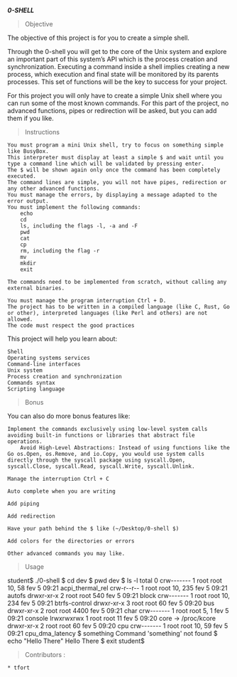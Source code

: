 ***0-SHELL***

> Objective

The objective of this project is for you to create a simple shell.

Through the 0-shell you will get to the core of the Unix system and explore an important part of this system’s API which is the process creation and synchronization. Executing a command inside a shell implies creating a new process, which execution and final state will be monitored by its parents processes. This set of functions will be the key to success for your project.

For this project you will only have to create a simple Unix shell where you can run some of the most known commands. For this part of the project, no advanced functions, pipes or redirection will be asked, but you can add them if you like.

> Instructions

    You must program a mini Unix shell, try to focus on something simple like BusyBox.
    This interpreter must display at least a simple $ and wait until you type a command line which will be validated by pressing enter.
    The $ will be shown again only once the command has been completely executed.
    The command lines are simple, you will not have pipes, redirection or any other advanced functions.
    You must manage the errors, by displaying a message adapted to the error output.
    You must implement the following commands:
        echo
        cd
        ls, including the flags -l, -a and -F
        pwd
        cat
        cp
        rm, including the flag -r
        mv
        mkdir
        exit

    The commands need to be implemented from scratch, without calling any external binaries.

    You must manage the program interruption Ctrl + D.
    The project has to be written in a compiled language (like C, Rust, Go or other), interpreted languages (like Perl and others) are not allowed.
    The code must respect the good practices

This project will help you learn about:

    Shell
    Operating systems services
    Command-line interfaces
    Unix system
    Process creation and synchronization
    Commands syntax
    Scripting language

> Bonus

You can also do more bonus features like:

    Implement the commands exclusively using low-level system calls avoiding built-in functions or libraries that abstract file operations.
        Avoid High-Level Abstractions: Instead of using functions like the Go os.Open, os.Remove, and io.Copy, you would use system calls directly through the syscall package using syscall.Open, syscall.Close, syscall.Read, syscall.Write, syscall.Unlink.

    Manage the interruption Ctrl + C

    Auto complete when you are writing

    Add piping

    Add redirection

    Have your path behind the $ like (~/Desktop/0-shell $)

    Add colors for the directories or errors

    Other advanced commands you may like.

> Usage

student$ ./0-shell
$ cd dev
$ pwd
dev
$ ls -l
total 0
crw-------  1 root   root     10,    58 fev  5 09:21 acpi_thermal_rel
crw-r--r--  1 root   root     10,   235 fev  5 09:21 autofs
drwxr-xr-x  2 root   root           540 fev  5 09:21 block
crw-------  1 root   root     10,   234 fev  5 09:21 btrfs-control
drwxr-xr-x  3 root   root            60 fev  5 09:20 bus
drwxr-xr-x  2 root   root          4400 fev  5 09:21 char
crw-------  1 root   root      5,     1 fev  5 09:21 console
lrwxrwxrwx  1 root   root            11 fev  5 09:20 core -> /proc/kcore
drwxr-xr-x  2 root   root            60 fev  5 09:20 cpu
crw-------  1 root   root     10,    59 fev  5 09:21 cpu_dma_latency
$ something
Command 'something' not found
$ echo "Hello There"
Hello There
$ exit
student$

> Contributors :

    * tfort 
    

